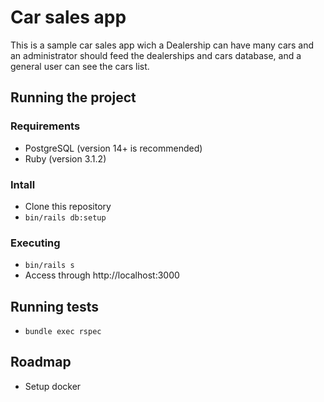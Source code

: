 # Car sales app

This is a sample car sales app wich a Dealership can have many cars and an administrator should feed the dealerships and cars database, and a general user can see the cars list.

## Running the project

### Requirements

- PostgreSQL (version 14+ is recommended)
- Ruby (version 3.1.2)

### Intall

- Clone this repository
- `bin/rails db:setup`

### Executing

- `bin/rails s`
- Access through http://localhost:3000

## Running tests

- `bundle exec rspec`

## Roadmap

- Setup docker
